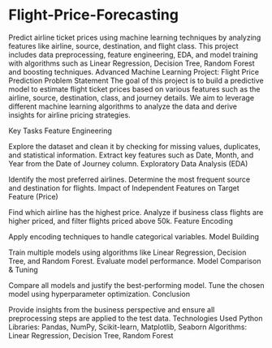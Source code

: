 # Flight-Price-Forecasting
Predict airline ticket prices using machine learning techniques by analyzing features like airline, source, destination, and flight class. This project includes data preprocessing, feature engineering, EDA, and model training with algorithms such as Linear Regression, Decision Tree, Random Forest and boosting techniques. 
Advanced Machine Learning Project: Flight Price Prediction
Problem Statement
The goal of this project is to build a predictive model to estimate flight ticket prices based on various features such as the airline, source, destination, class, and journey details. We aim to leverage different machine learning algorithms to analyze the data and derive insights for airline pricing strategies.

Key Tasks
Feature Engineering

Explore the dataset and clean it by checking for missing values, duplicates, and statistical information.
Extract key features such as Date, Month, and Year from the Date of Journey column.
Exploratory Data Analysis (EDA)

Identify the most preferred airlines.
Determine the most frequent source and destination for flights.
Impact of Independent Features on Target Feature (Price)

Find which airline has the highest price.
Analyze if business class flights are higher priced, and filter flights priced above 50k.
Feature Encoding

Apply encoding techniques to handle categorical variables.
Model Building

Train multiple models using algorithms like Linear Regression, Decision Tree, and Random Forest.
Evaluate model performance.
Model Comparison & Tuning

Compare all models and justify the best-performing model.
Tune the chosen model using hyperparameter optimization.
Conclusion

Provide insights from the business perspective and ensure all preprocessing steps are applied to the test data.
Technologies Used
Python
Libraries: Pandas, NumPy, Scikit-learn, Matplotlib, Seaborn
Algorithms: Linear Regression, Decision Tree, Random Forest
